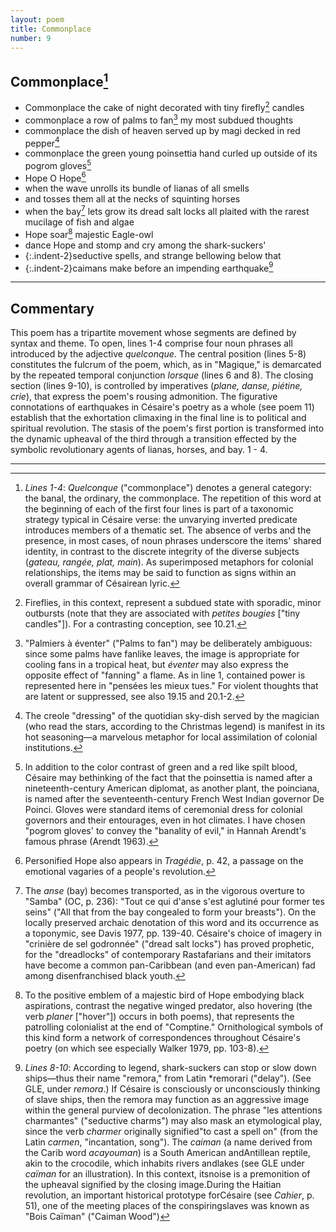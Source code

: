 ```yaml
---
layout: poem
title: Commonplace
number: 9
---
```


## Commonplace[^fn1]

- Commonplace the cake of night decorated with tiny firefly[^fn2] candles
- commonplace a row of palms to fan[^fn3] my most subdued thoughts
- commonplace the dish of heaven served up by magi decked in red pepper[^fn4]
- commonplace the green young poinsettia hand curled up outside of its pogrom gloves[^fn5] 
- Hope O Hope[^fn6] 
- when the wave unrolls its bundle of lianas of all smells
- and tosses them all at the necks of squinting horses
- when the bay[^fn7] lets grow its dread salt locks all plaited with the rarest mucilage of fish and algae
- Hope soar[^fn8] majestic Eagle-owl
- dance Hope and stomp and cry among the shark-suckers' 
- {:.indent-2}seductive spells, and strange bellowing below that 
- {:.indent-2}caimans make before an impending earthquake[^fn9]

---

## Commentary 

This poem has a tripartite movement whose segments are
defined by syntax and theme. To open, lines 1-4 comprise four noun
phrases all introduced by the adjective *quelconque*. The central position
(lines 5-8) constitutes the fulcrum of the poem, which, as in
"Magique," is demarcated by the repeated temporal conjunction *lorsque*
(lines 6 and 8). The closing section (lines 9-10), is controlled by
imperatives (*plane, danse, piétine, crie*), that express the poem's
rousing admonition. The figurative connotations of earthquakes in
Césaire's poetry as a whole (see poem 11) establish that the
exhortation climaxing in the final line is to political and spiritual
revolution. The stasis of the poem's first portion is transformed into
the dynamic upheaval of the third through a transition effected by the
symbolic revolutionary agents of lianas, horses, and bay. 1 - 4.

---

[^fn1]: *Lines 1-4*: *Quelconque* ("commonplace") denotes a general category: the banal, the ordinary, the commonplace. The repetition of this word at the beginning of each of the first four lines is part of a taxonomic strategy typical in Césaire verse: the unvarying inverted predicate introduces members of a thematic set. The absence of verbs and the presence, in most cases, of noun phrases underscore the items' shared identity, in contrast to the discrete integrity of the diverse subjects (*gateau, rangée, plat, main*). As superimposed metaphors for colonial relationships, the items may be said to function as signs within an overall grammar of Césairean lyric.

[^fn2]: Fireflies, in this context, represent a subdued state with sporadic, minor outbursts (note that they are associated with *petites bougies* ["tiny candles"]). For a contrasting conception, see 10.21.

[^fn3]: "Palmiers à éventer" ("Palms to fan") may be deliberately ambiguous: since some palms have fanlike leaves, the image is appropriate for cooling fans in a tropical heat, but *éventer* may also express the opposite effect of "fanning" a flame. As in line 1, contained power is represented here in "pensées les mieux tues." For violent thoughts that are latent or suppressed, see also 19.15 and 20.1-2.

[^fn4]: The creole "dressing" of the quotidian sky-dish served by the magician (who read the stars, according to the Christmas legend) is manifest in its hot seasoning—a marvelous metaphor for local assimilation of colonial institutions. 

[^fn5]: In addition to the color contrast of green and a red like spilt blood, Césaire may bethinking of the fact that the poinsettia is named after a nineteenth-century American diplomat, as another plant, the poinciana, is named after the seventeenth-century French West Indian governor De Poinci. Gloves were standard items of ceremonial dress for colonial governors and their entourages, even in hot climates. I have chosen "pogrom gloves' to convey the "banality of evil," in Hannah Arendt's famous phrase (Arendt 1963). 

[^fn6]: Personified Hope also appears in *Tragédie*, p. 42, a passage on the emotional vagaries of a people's revolution. 

[^fn7]: The *anse* (bay) becomes transported, as in the vigorous overture to "Samba" (OC, p. 236): "Tout ce qui d'anse s'est aglutiné pour former tes seins" ("All that from the bay congealed to form your breasts"). On the locally preserved archaic denotation of this word and its occurrence as a toponymic, see Davis 1977, pp. 139-40. Césaire's choice of imagery in "crinière de sel godronnée" ("dread salt locks") has proved prophetic, for the "dreadlocks" of contemporary Rastafarians and their imitators have become a common pan-Caribbean (and even pan-American) fad among disenfranchised black youth. 

[^fn8]: To the positive emblem of a majestic bird of Hope embodying black aspirations, contrast the negative winged predator, also hovering (the verb *planer* ["hover"]) occurs in both poems), that represents the patrolling colonialist at the end of "Comptine." Ornithological symbols of this kind form a network of correspondences throughout Césaire's poetry (on which see especially Walker 1979, pp. 103-8). 

[^fn9]: *Lines 8-10*: According to legend, shark-suckers can stop or slow down ships—thus their name "remora," from Latin *remorari ("delay"). (See GLE, under *remora*.) If Césaire is consciously or unconsciously thinking of slave ships, then the remora may function as an aggressive image within the general purview of decolonization. The phrase "les attentions charmantes" ("seductive charms") may also mask an etymological play, since the verb *charmer* originally signified"to cast a spell on" (from the Latin *carmen*, "incantation, song"). The *caiman* (a name derived from the Carib word *acayouman*) is a South American andAntillean reptile, akin to the crocodile, which inhabits rivers andlakes (see GLE under *caïman* for an illustration). In this context, itsnoise is a premonition of the upheaval signified by the closing image.During the Haitian revolution, an important historical prototype forCésaire (see *Cahier*, p. 51), one of the meeting places of the conspiringslaves was known as "Bois Caïman" ("Caiman Wood")
